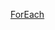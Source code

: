 [ForEach](https://github.com/mejbaulmubin786/Some-Short-Project/blob/main/project3/old/learn/forEach.md)